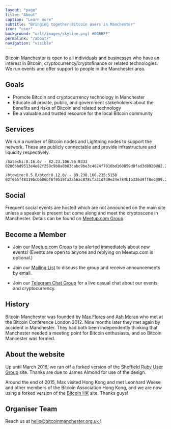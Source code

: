 ```yaml
---
layout: "page"
title: "About"
caption: "Learn more"
subtitle: "Bringing together Bitcoin users in Manchester"
icon: "user"
background: "url(/images/skyline.png) #00BBFF"
permalink: "/about/"
navigation: "visible"
---
```


Bitcoin Manchester is open to all individuals and businesses who have an interest in Bitcoin, cryptocurrency/cryptofinance or related technologies. We run events and offer support to people in the Manchester area.

## Goals

* Promote Bitcoin and cryptocurrency technology in Manchester
* Educate all private, public, and government stakeholders about the benefits and risks of Bitcoin and related technology
* Be a valuable and trusted resource for the local Bitcoin community

## Services

We run a number of Bitcoin nodes and Lightning nodes to support the network. These are publicly connectable and provide infrastructure and liquidity respectively.

~~~
/Satoshi:0.16.0/ - 82.23.106.56:8333
02866bd9513e4e82f250c9b8a0b83cabc9be3c4824f7016bd160859d0fad3d8920@82.23.106.56:9735
~~~

~~~
/btcwire:0.5.0/btcd:0.12.0/ - 89.238.166.235:5158
02f665f48119bcb606bf6f9519fa2a56ac078cfa31d7d9e34e784b1b326d9ff0ec@89.238.166.235:9735
~~~

## Social

Frequent social events are hosted which are not announced on the main site unless a speaker is present but come along and meet the cryptoscene in Manchester. Detais can be found on [Meetup.com Group](http://www.meetup.com/Bitcoin-Manchester/).

## Become a Member

* Join our [Meetup.com Group](http://www.meetup.com/Bitcoin-Manchester/) to be alerted immediately about new events! (Events are open to anyone and replying on Meetup.com is optional.)

* Join our [Mailing List](https://groups.google.com/d/forum/bitcoin-manchester) to discuss the group and receive announcements by email.

* Join our [Telegram Chat Group](https://telegram.me/joinchat/C-JzxAqUBzsuN5MCNxV4dQ) for a live casual chat about our events and cryptocurrency.

## History

Bitcoin Manchester was founded by [Max Flores][maxsan] and [Ash Moran][ashmoran] who met at the Bitcoin Conference London 2012. Nine months later they met again by accident in Manchester. They had both been independently thinking that Manchester needed a meeting point for Bitcoin enthusiasts, and so Bitcoin Mancester was formed.

## About the website

Up until March 2016, we ran off a forked version of the [Sheffield Ruby User Group][shrug] site. Thanks are due to James Almond for use of the design.

Around the end of 2015, Max visited Hong Kong and met Leonhard Weese and other members of the Bitcoin Association Hong Kong, and we are now using a forked version of the [Bitcoin HK][bitcoinhk] site. Thanks guys!

## Organiser Team

<p>
	Reach us at
	<a href="mailto:hello@bitcoinmanchester.org.uk" target="_blank">
		<i class="icon-envelope"></i>
		hello@bitcoinmanchester.org.uk
	</a>!
</p>

[maxsan]: https://twitter.com/MaaxSan
[ashmoran]: https://onename.com/ashmoran
[shrug]: https://shrug.org/
[bitcoinhk]: https://www.bitcoinhk.org/members/

